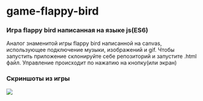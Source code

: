 # game-flappy-bird

### Игра flappy bird написанная на языке js(ES6)


Аналог знаменитой игры flappy bird написанной на canvas, использующее подключение музыки, изображений и gif.
Чтобы запустить приложение склонируйте себе репозиторий и запустите .html файл.
Управление происходит по нажатию на кнопку(или экран)
### Скриншоты из игры
<img src="https://github.com/godor1333/game-flappy-bird/blob/master/game/src/Снимок.png" >


